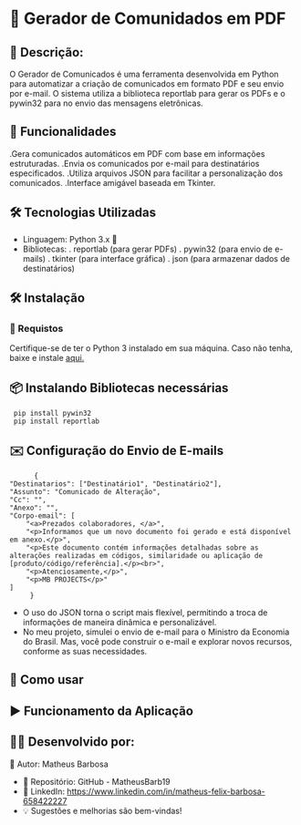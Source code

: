 # 📢 Gerador de Comunidados em PDF

## 📝 Descrição:
O Gerador de Comunicados é uma ferramenta desenvolvida em Python para automatizar a criação de comunicados em formato PDF e seu envio por e-mail. O sistema utiliza a biblioteca reportlab para gerar os PDFs e o pywin32 para no envio das mensagens eletrônicas.

## 🚀 Funcionalidades

.Gera comunicados automáticos em PDF com base em informações estruturadas.
.Envia os comunicados por e-mail para destinatários especificados.
.Utiliza arquivos JSON para facilitar a personalização dos comunicados.
.Interface amigável baseada em Tkinter.

## 🛠️ Tecnologias Utilizadas

- Linguagem: Python 3.x 🐍
- Bibliotecas:
     . reportlab (para gerar PDFs)
     . pywin32 (para envio de e-mails)
     . tkinter (para interface gráfica)
     . json (para armazenar dados de destinatários)
  
## 🛠️ Instalação

### 📌 Requistos
Certifique-se de ter o Python 3 instalado em sua máquina. Caso não tenha, baixe e instale <a href="https://www.python.org/downloads/">aqui.</a>

## 📦 Instalando Bibliotecas necessárias
     pip install pywin32
     pip install reportlab

## ✉️ Configuração do Envio de E-mails
          {
    "Destinatarios": ["Destinatário1", "Destinatário2"],
    "Assunto": "Comunicado de Alteração",
    "Cc": "",
    "Anexo": "",
    "Corpo-email": [
        "<a>Prezados colaboradores, </a>",
        "<p>Informamos que um novo documento foi gerado e está disponível em anexo.</p>",
        "<p>Este documento contém informações detalhadas sobre as alterações realizadas em códigos, similaridade ou aplicação de [produto/código/referência].</p><br>",
        "<p>Atenciosamente,</p>",
        "<p>MB PROJECTS</p>"
    ]
         }
- O uso do JSON torna o script mais flexível, permitindo a troca de informações de maneira dinâmica e personalizável.
- No meu projeto, simulei o envio de e-mail para o Ministro da Economia do Brasil. Mas, você pode construir o e-mail e explorar novos recursos, conforme as suas necessidades.

## 📌 Como usar

## ▶️ Funcionamento da Aplicação

## 👨‍💻 Desenvolvido por:

📌 Autor: Matheus Barbosa
- 🔗 Repositório: GitHub - MatheusBarb19
- 🔗 LinkedIn: https://www.linkedin.com/in/matheus-felix-barbosa-658422227
- 💡 Sugestões e melhorias são bem-vindas!
